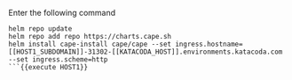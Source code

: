 
Enter the following command
```
helm repo update
helm repo add repo https://charts.cape.sh
helm install cape-install cape/cape --set ingress.hostname=[[HOST1_SUBDOMAIN]]-31302-[[KATACODA_HOST]].environments.katacoda.com --set ingress.scheme=http
```{{execute HOST1}}
